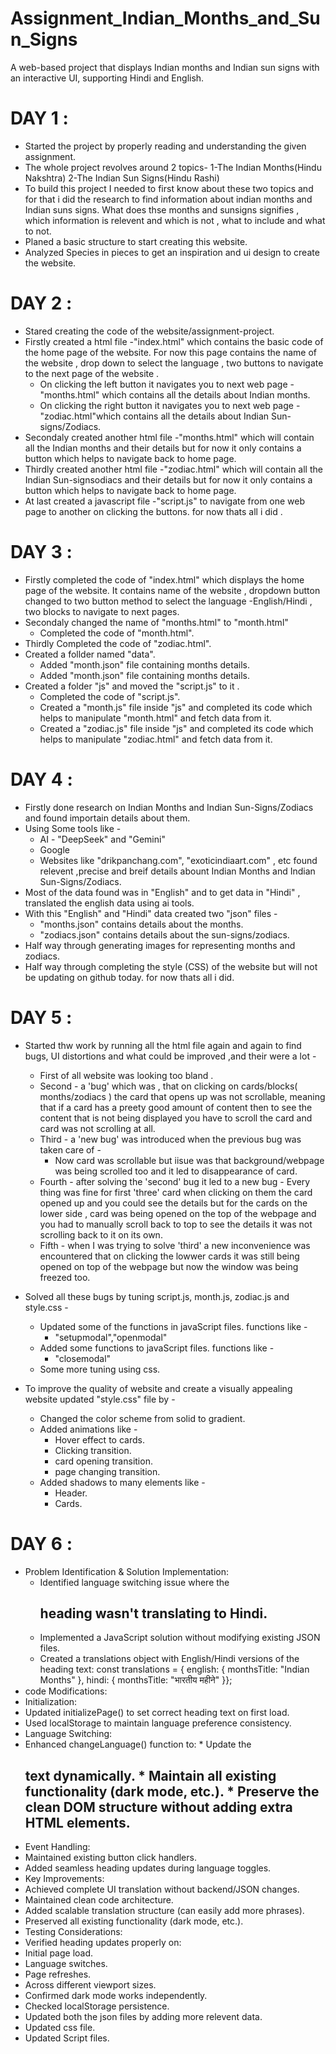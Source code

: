 # Assignment_Indian_Months_and_Sun_Signs
A web-based project that displays Indian months and Indian sun signs with an interactive UI, supporting Hindi and English.

# DAY 1 :
  * Started the project by properly reading and understanding the given assignment.
  * The whole project revolves around 2 topics-
      1-The Indian Months(Hindu Nakshtra)
      2-The Indian Sun Signs(Hindu Rashi)
  * To build this project I needed to first know about these two topics and for that i did the research to find information about indian months and Indian suns signs.
    What does thse months and sunsigns signifies , which information is relevent and which is not , what to include and what to not.
  * Planed a basic structure to start creating this website.
  * Analyzed Species in pieces to get an inspiration and ui design to create the website.

# DAY 2 :
 * Stared creating the code of the website/assignment-project.
 * Firstly created a html file -"index.html" which contains the basic code of the home page of the website. For now this page contains the name of the website , drop down to select the language , two buttons to navigate to the next page of the website .
     * On clicking the left button it navigates you to next web page - "months.html" which contains all the details about Indian months.
     * On clicking the right button it navigates you to next web page - "zodiac.html"which contains all the details about Indian Sun-signs/Zodiacs.
 * Secondaly created another html file -"months.html" which will contain all the Indian months and their details but for now it only contains a button which helps to navigate back to home page.
 * Thirdly created another html file -"zodiac.html" which will contain all the Indian Sun-signsodiacs and their details but for now it only contains a button which helps to navigate back to home page.
 * At last created a javascript file -"script.js" to navigate from one web page to another on clicking the buttons.
   for now thats all i did .

# DAY 3 :
 * Firstly completed the code of "index.html" which displays the home page of the website. It contains name of the website , dropdown button changed to two button method to select the language -English/Hindi , two blocks to navigate to next pages.
 * Secondaly changed the name of "months.html" to "month.html"
    * Completed the code of "month.html".
 * Thirdly Completed the code of "zodiac.html".
 * Created a follder named "data".
    * Added "month.json" file containing months details.
    * Added "month.json" file containing months details.
 * Created a folder "js" and moved the "script.js" to it .
    * Completed the code of "script.js".
    * Created a "month.js" file inside "js" and completed its code which helps to manipulate "month.html" and fetch data from it.
    * Created a "zodiac.js" file inside "js" and completed its code which helps to manipulate "zodiac.html" and fetch data from it.
      
# DAY 4 :
 * Firstly done research on Indian Months and Indian Sun-Signs/Zodiacs and found importain details about them.
 * Using Some tools like -
    * AI - "DeepSeek" and "Gemini"
    * Google
    * Websites like "drikpanchang.com", "exoticindiaart.com" , etc
      found relevent ,precise and breif details abount Indian Months and Indian Sun-Signs/Zodiacs.
 * Most of the data found was in "English" and to get data in "Hindi" , translated the english data using ai tools.
 * With this "English" and "Hindi" data created two "json" files -
    * "months.json" contains details about the months.
    * "zodiacs.json" contains details about the sun-signs/zodiacs.
 * Half way through generating images for representing months and zodiacs.
 * Half way through completing the style (CSS) of the website but will not be updating on github today.
   for now thats all i did.

# DAY 5 :
 * Started thw work by running all the html file again and again to find bugs, UI distortions and what could be improved ,and their were a lot -
    * First of all website was looking too bland .
    * Second - a 'bug' which was , that on clicking on cards/blocks( months/zodiacs ) the card that opens up was not scrollable, meaning that if a card has a preety good amount of content then to see the content that is not being displayed you have to scroll the card and card was not scrolling at all.
    * Third - a 'new bug' was introduced when the previous bug was taken care of -
       * Now card was scrollable but iisue was that background/webpage was being scrolled too and it led to disappearance of card.
    * Fourth - after solving the 'second' bug it led to a new bug - Every thing was fine for first 'three' card when clicking on them the card opened up and you could see the details but for the cards on the lower side , card was being opened on the top of the webpage and you had to manually scroll back to top to see the details it was not scrolling back to it on its own.
    * Fifth - when I was trying to solve 'third' a new inconvenience was encountered that on clicking the lowwer cards it was still being opened on top of the webpage but now the window was being freezed too.

 * Solved all these bugs by tuning script.js, month.js, zodiac.js and style.css -
    * Updated some of the functions in javaScript files. functions like -
       * "setupmodal","openmodal"
    * Added some functions to javaScript files. functions like -
       * "closemodal"
    * Some more tuning using css.
 * To improve the quality of website and create a visually appealing website updated "style.css" file by -
   * Changed the color scheme from solid to gradient.
   * Added animations like -
      * Hover effect to cards.
      * Clicking transition.
      * card opening transition.
      * page changing transition.
   * Added shadows to many elements like -
      * Header.
      * Cards.

# DAY 6 :
 * Problem Identification & Solution Implementation:
   * Identified language switching issue where the <h2> heading wasn't translating to Hindi.
   * Implemented a JavaScript solution without modifying existing JSON files.
   * Created a translations object with English/Hindi versions of the heading text:
      const translations = { english: { monthsTitle: "Indian Months" }, hindi: { monthsTitle: "भारतीय महीने" }};
 * code Modifications:
  * Initialization:
   * Updated initializePage() to set correct heading text on first load.
   * Used localStorage to maintain language preference consistency.
  * Language Switching:
   * Enhanced changeLanguage() function to:
    * Update the <h2> text dynamically.
    * Maintain all existing functionality (dark mode, etc.).
    * Preserve the clean DOM structure without adding extra HTML elements.
  * Event Handling:
   * Maintained existing button click handlers.
   * Added seamless heading updates during language toggles.
 * Key Improvements:
  * Achieved complete UI translation without backend/JSON changes.
  * Maintained clean code architecture.
  * Added scalable translation structure (can easily add more phrases).
  * Preserved all existing functionality (dark mode, etc.).
 * Testing Considerations:
  * Verified heading updates properly on:
   * Initial page load.
   * Language switches.
   * Page refreshes.
   * Across different viewport sizes.
  * Confirmed dark mode works independently.
  * Checked localStorage persistence.
 * Updated both the json files by adding more relevent data.
 * Updated css file.
 * Updated Script files.
